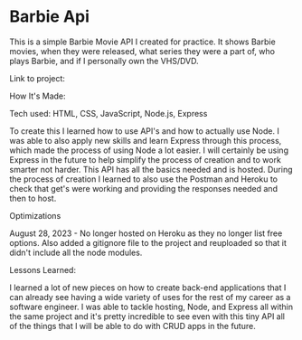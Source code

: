 # Barbie Api

This is a simple Barbie Movie API I created for practice. It shows Barbie movies, when they were released, what series they were a part of, who plays Barbie, and if I personally own the VHS/DVD.

Link to project: 

How It's Made:

Tech used: HTML, CSS, JavaScript, Node.js, Express

To create this I learned how to use API's and how to actually use Node. I was able to also apply new skills and learn Express through this process, which made the process of using Node a lot easier. I will certainly be using Express in the future to help simplify the process of creation and to work smarter not harder. This API has all the basics needed and is hosted. During the process of creation I learned to also use the Postman and Heroku to check that get's were working and providing the responses needed and then to host.

Optimizations

August 28, 2023 - No longer hosted on Heroku as they no longer list free options. Also added a gitignore file to the project and reuploaded so that it didn't include all the node modules.

Lessons Learned:

I learned a lot of new pieces on how to create back-end applications that I can already see having a wide variety of uses for the rest of my career as a software engineer. I was able to tackle hosting, Node, and Express all within the same project and it's pretty incredible to see even with this tiny API all of the things that I will be able to do with CRUD apps in the future.
